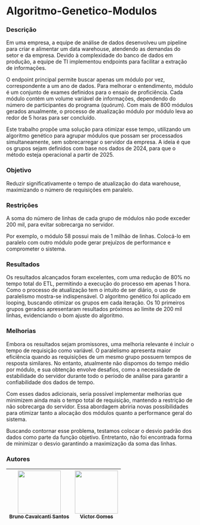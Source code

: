 # Algoritmo-Genetico-Modulos

### Descrição
Em uma empresa, a equipe de análise de dados desenvolveu um pipeline para criar e alimentar um data warehouse, atendendo as demandas do setor e da empresa. Devido à complexidade do banco de dados em produção, a equipe de TI implementou endpoints para facilitar a extração de informações. 

O endpoint principal permite buscar apenas um módulo por vez, correspondente a um ano de dados. Para melhorar o entendimento, módulo é um conjunto de exames definidos para o ensaio de proficiência. Cada módulo contém um volume variável de informações, dependendo do número de participantes do programa (quórum). Com mais de 800 módulos gerados anualmente, o processo de atualização módulo por módulo leva ao redor de 5 horas para ser concluído. 

Este trabalho propõe uma solução para otimizar esse tempo, utilizando um algoritmo genético para agrupar módulos que possam ser processados simultaneamente, sem sobrecarregar o servidor da empresa. A ideia é que os grupos sejam definidos com base nos dados de 2024, para que o método esteja operacional a partir de 2025.

### Objetivo
Reduzir significativamente o tempo de atualização do data warehouse, maximizando o número de requisições em paralelo.

### Restrições
A soma do número de linhas de cada grupo de módulos não pode exceder 200 mil, para evitar sobrecarga no servidor.

Por exemplo, o módulo 58 possui mais de 1 milhão de linhas. Colocá-lo em paralelo com outro módulo pode gerar prejuízos de performance e comprometer o sistema.

### Resultados
Os resultados alcançados foram excelentes, com uma redução de 80% no tempo total do ETL, permitindo a execução do processo em apenas 1 hora. Como o processo de atualização tem o intuito de ser diário, o uso de paralelismo mostra-se indispensável. O algoritmo genético foi aplicado em looping, buscando otimizar os grupos em cada iteração. Os 10 primeiros grupos gerados apresentaram resultados próximos ao limite de 200 mil linhas, evidenciando o bom ajuste do algoritmo.

### Melhorias
Embora os resultados sejam promissores, uma melhoria relevante é incluir o tempo de requisição como variável. O paralelismo apresenta maior eficiência quando as requisições de um mesmo grupo possuem tempos de resposta similares. No entanto, atualmente não dispomos do tempo médio por módulo, e sua obtenção envolve desafios, como a necessidade de estabilidade do servidor durante todo o período de análise para garantir a confiabilidade dos dados de tempo. 

Com esses dados adicionais, seria possível implementar melhorias que minimizem ainda mais o tempo total de requisição, mantendo a restrição de não sobrecarga do servidor. Essa abordagem abriria novas possibilidades para otimizar tanto a alocação dos módulos quanto a performance geral do sistema.

Buscando contornar esse problema, testamos colocar o desvio padrão dos dados como parte da função objetivo. Entretanto, não foi encontrada forma de minimizar o desvio garantindo a maximização da soma das linhas.

### Autores

| [<img src="https://avatars.githubusercontent.com/u/109088916?s=400&u=0128dd8ac18d3e18783c4f52c5bb89578f12311f&v=4" width=115><br><sub>Bruno Cavalcanti Santos</sub>](https://github.com/BrunoSantos14) |  [<img src="https://avatars.githubusercontent.com/u/117787474?v=4" width=115><br><sub>Victor Gomes</sub>](https://github.com/victoralmeida428) |
| :---: | :---:
